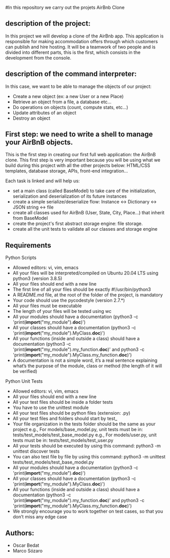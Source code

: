 #In this repository we carry out the projets AirBnb Clone

## description of the project:

In this project we will develop a clone of the AirBnb app.
This application is responsible for making accommodation offers
through which customers can publish and hire hosting.
It will be a teamwork of two people and is divided into
different parts, this is the first, which consists in the development
from the console.

## description of the command interpreter:

In this case, we want to be able to manage the objects of our project:

- Create a new object (ex: a new User or a new Place)
- Retrieve an object from a file, a database etc…
- Do operations on objects (count, compute stats, etc…)
- Update attributes of an object
- Destroy an object

## First step: we need to write a shell to manage your AirBnB objects.

This is the first step in creating our first full web application: the AirBnB clone. This first step is very important because you will be using what we build during this project with all the other projects below: HTML/CSS templates, database storage, APIs, front-end integration...

Each task is linked and will help us:

- set a main class (called BaseModel) to take care of the initialization, serialization and deserialization of its future instances
- create a simple serialize/deserialize flow: Instance <-> Dictionary <-> JSON string <-> file
- create all classes used for AirBnB (User, State, City, Place...) that inherit from BaseModel
- create the project's first abstract storage engine: file storage.
- create all the unit tests to validate all our classes and storage engine

## Requirements
Python Scripts

- Allowed editors: vi, vim, emacs
- All your files will be interpreted/compiled on Ubuntu 20.04 LTS using python3 (version 3.8.5)
- All your files should end with a new line
- The first line of all your files should be exactly #!/usr/bin/python3
- A README.md file, at the root of the folder of the project, is mandatory
- Your code should use the pycodestyle (version 2.7.*)
- All your files must be executable
- The length of your files will be tested using wc
- All your modules should have a documentation (python3 -c 'print(__import__("my_module").__doc__)')
- All your classes should have a documentation (python3 -c 'print(__import__("my_module").MyClass.__doc__)')
- All your functions (inside and outside a class) should have a documentation (python3 -c 'print(__import__("my_module").my_function.__doc__)' and python3 -c 'print(__import__("my_module").MyClass.my_function.__doc__)')
- A documentation is not a simple word, it’s a real sentence explaining what’s the purpose of the module, class or method (the length of it will be verified)

Python Unit Tests
- Allowed editors: vi, vim, emacs
- All your files should end with a new line
- All your test files should be inside a folder tests
- You have to use the unittest module
- All your test files should be python files (extension: .py)
- All your test files and folders should start by test_
- Your file organization in the tests folder should be the same as your project
e.g., For models/base_model.py, unit tests must be in: tests/test_models/test_base_model.py
e.g., For models/user.py, unit tests must be in: tests/test_models/test_user.py
- All your tests should be executed by using this command: python3 -m unittest discover tests
- You can also test file by file by using this command: python3 -m unittest tests/test_models/test_base_model.py
- All your modules should have a documentation (python3 -c 'print(__import__("my_module").__doc__)')
- All your classes should have a documentation (python3 -c 'print(__import__("my_module").MyClass.__doc__)')
- All your functions (inside and outside a class) should have a documentation (python3 -c 'print(__import__("my_module").my_function.__doc__)' and python3 -c 'print(__import__("my_module").MyClass.my_function.__doc__)')
- We strongly encourage you to work together on test cases, so that you don’t miss any edge case

## Authors:

- Oscar Bedat
- Marco Sózaro


